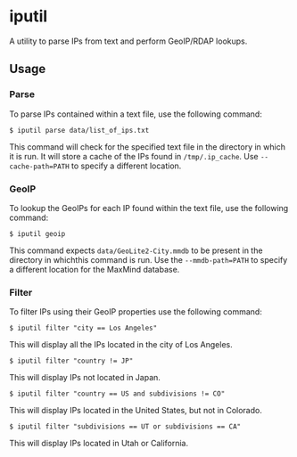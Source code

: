 # iputil

A utility to parse IPs from text and perform GeoIP/RDAP lookups.

## Usage

### Parse

To parse IPs contained within a text file, use the following command:

    $ iputil parse data/list_of_ips.txt

This command will check for the specified text file in the directory in which
it is run. It will store a cache of the IPs found in ``/tmp/.ip_cache``. Use
``--cache-path=PATH`` to specify a different location.

### GeoIP

To lookup the GeoIPs for each IP found within the text file, use the following
command:

    $ iputil geoip

This command expects ``data/GeoLite2-City.mmdb`` to be present in the
directory in whichthis command is run. Use the ``--mmdb-path=PATH`` to specify
a different location for the MaxMind database.

### Filter

To filter IPs using their GeoIP properties use the following command:

    $ iputil filter "city == Los Angeles"

This will display all the IPs located in the city of Los Angeles.

    $ iputil filter "country != JP"

This will display IPs not located in Japan.

    $ iputil filter "country == US and subdivisions != CO"

This will display IPs located in the United States, but not in Colorado.

    $ iputil filter "subdivisions == UT or subdivisions == CA"

This will display IPs located in Utah or California.
